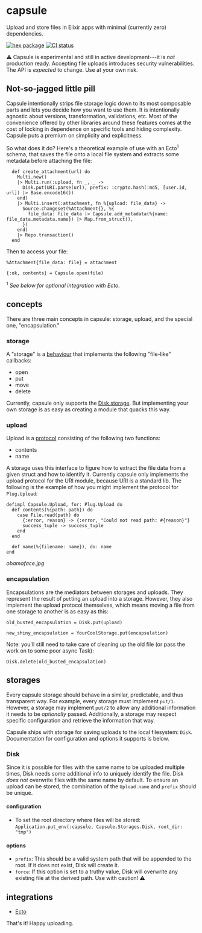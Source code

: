 # capsule

Upload and store files in Elixir apps with minimal (currently zero) dependencies.

[![hex package](https://img.shields.io/hexpm/v/capsule.svg)](https://hex.pm/packages/capsule)
[![CI status](https://github.com/elixir-capsule/capsule/workflows/CI/badge.svg)](https://github.com/elixir-capsule/capsule/actions)

:warning: Capsule is experimental and still in active development---it is *not* production ready. Accepting file uploads introduces security vulnerabilities. The API is *expected* to change. Use at your own risk.

## Not-so-jagged little pill

Capsule intentionally strips file storage logic down to its most composable parts and lets you decide how you want to use them. It is intentionally agnostic about versions, transformation, validations, etc. Most of the convenience offered by other libraries around these features comes at the cost of locking in dependence on specific tools and hiding complexity. Capsule puts a premium on simplicity and explicitness.

So what does it do? Here's a theoretical example of use with an Ecto<sup>1</sup> schema, that saves the file onto a local file system and extracts some metadata before attaching the file:

```
  def create_attachment(url) do
    Multi.new()
    |> Multi.run(:upload, fn _, _ ->
      Disk.put(URI.parse(url), prefix: :crypto.hash(:md5, [user.id, url]) |> Base.encode16())
    end)
    |> Multi.insert(:attachment, fn %{upload: file_data} ->
      Source.changeset(%Attachment{}, %{
        file_data: file_data |> Capsule.add_metadata(%{name: file_data.metadata.name}) |> Map.from_struct(),
      })
    end)
    |> Repo.transaction()
  end
```

Then to access your file:

```
%Attachment{file_data: file} = attachment

{:ok, contents} = Capsule.open(file)
```

<sup>1</sup> *See below for optional integration with Ecto.*

## concepts

There are three main concepts in capsule: storage, upload, and the special one, "encapsulation."

### storage

A "storage" is a [behaviour](https://elixirschool.com/en/lessons/advanced/behaviours/) that implements the following "file-like" callbacks:

* open
* put
* move
* delete

Currently, capsule only supports the [Disk storage](#disk). But implementing your own storage is as easy as creating a module that quacks this way.

### upload

Upload is a [protocol](https://elixir-lang.org/getting-started/protocols.html) consisting of the following two functions:

* contents
* name

A storage uses this interface to figure how to extract the file data from a given struct and how to identify it. Currently capsule only implements the upload protocol for the URI module, because URI is a standard lib. The following is the example of how you might implement the protocol for `Plug.Upload`:

```
defimpl Capsule.Upload, for: Plug.Upload do
  def contents(%{path: path}) do
    case File.read(path) do
      {:error, reason} -> {:error, "Could not read path: #{reason}"}
      success_tuple -> success_tuple
    end
  end

  def name(%{filename: name}), do: name
end
```

*obamaface.jpg*

### encapsulation

Encapsulations are the mediators between storages and uploads. They represent the result of `put`ting an upload into a storage. However, they also implement the upload protocol themselves, which means moving a file from one storage to another is as easy as this:

```
old_busted_encapsulation = Disk.put(upload)

new_shiny_encapsulation = YourCoolStorage.put(encapsulation)
```

Note: you'll still need to take care of cleaning up the old file (or pass the work on to some poor async Task):

```
Disk.delete(old_busted_encapsulation)
```

## storages

Every capsule storage should behave in a similar, predictable, and thus transparent way. For example, every storage must implement `put/1`. However, a storage may implement `put/2` to allow any additional information it needs to be *optionally* passed. Additionally, a storage may respect specific configuration and retrieve the information that way.

Capsule ships with storage for saving uploads to the local filesystem: `Disk`. Documentation for configuration and options it supports is below.

### Disk

Since it is possible for files with the same name to be uploaded multiple times, Disk needs some additional info to uniquely identify the file. Disk *does not* overwrite files with the same name by default. To ensure an upload can be stored, the combination of the `Upload.name` and `prefix` should be unique.

#### configuration

* To set the root directory where files will be stored: `Application.put_env(:capsule, Capsule.Storages.Disk, root_dir: "tmp")`

#### options

* `prefix`: This should be a valid system path that will be appended to the root. If it does not exist, Disk will create it.
* `force`: If this option is set to a truthy value, Disk will overwrite any existing file at the derived path. Use with caution! :warning:

## integrations

* [Ecto](https://github.com/elixir-capsule/capsule_ecto)

That's it! Happy uploading.
